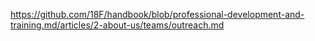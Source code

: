 ---
---
https://github.com/18F/handbook/blob/professional-development-and-training.md/articles/2-about-us/teams/outreach.md